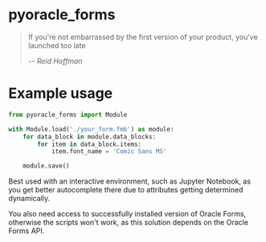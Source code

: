 # pyoracle_forms

> If you're not embarrassed by the first version of your product, you've launched too late
>
> -- _Reid Hoffman_


# Example usage

```python
from pyoracle_forms import Module

with Module.load('./your_form.fmb') as module:
    for data_block in module.data_blocks:
        for item in data_block.items:
            item.font_name = 'Comic Sans MS'

    module.save()
```

Best used with an interactive environment, such as Jupyter Notebook, as you get better autocomplete there due to attributes getting determined dynamically.

You also need access to successfully installed version of Oracle Forms, otherwise the scripts won't work, as this solution depends on the Oracle Forms API.